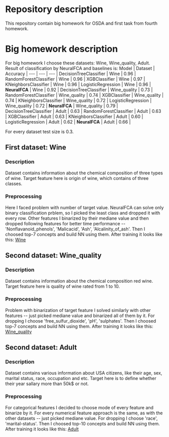 # Repository description
This repository contain big homework for OSDA and first task from fourth homework.
# Big homework description
For big homework I choose these datasets: Wine, Wine_quality, Adult. Result of classification by NeuralFCA and baselines is:
Model | Dataset | Accuracy | 
--- | --- | --- |
DecisionTreeClassifier | Wine | 0.96 | 
RandomForestClassifier | Wine | 0.96 | 
XGBClassifier | Wine | 0.97 | 
KNeighborsClassifier | Wine | 0.96 | 
LogisticRegression | Wine | 0.96 | 
**NeuralFCA** | Wine | 0.92 | 
DecisionTreeClassifier | Wine_quality | 0.73 | 
RandomForestClassifier | Wine_quality | 0.74 | 
XGBClassifier | Wine_quality | 0.74 | 
KNeighborsClassifier | Wine_quality | 0.72 | 
LogisticRegression | Wine_quality | 0.72 | 
**NeuralFCA** | Wine_quality | 0.79 | 
DecisionTreeClassifier | Adult | 0.63 | 
RandomForestClassifier | Adult | 0.63 | 
XGBClassifier | Adult | 0.63 | 
KNeighborsClassifier | Adult | 0.60 | 
LogisticRegression | Adult | 0.62 | 
**NeuralFCA** | Adult | 0.66 | 


For every dataset test size is 0.3.
## First dataset: Wine
### Description
Dataset contains information about the chemical composition of three types of wine. Target feature here is origin of wine, which contains of three classes.
### Preprocessing
Here I faced problem with number of target value. NeuralFCA can solve only binary classification prblem, so I picked the least class and dropped it with every row. Other features I binarized by their mediane value and then dropped following features for better time performance -- 'Nonflavanoid_phenols', 'Malicacid', 'Ash', 'Alcalinity_of_ash'. Then I choosed top-7 concepts and build NN using them. After training it looks like this: 
[Wine]()
## Second dataset: Wine_quality
### Description
Dataset contains information about the chemical composition red wine. Target feature here is quality of wine rated from 1 to 10.
### Preprocessing
Problem with binarization of target feature I solved similarly with other features -- just picked mediane value and binarized all of them by it. For dropping I choose 'free_sulfur_dioxide', 'pH', 'sulphates'. Then I choosed top-7 concepts and build NN using them. After training it looks like this: 
[Wine_quality]()
## Second dataset: Adult
### Description
Dataset contains various information about USA citizens, like their age, sex, marital status, race, occupation and etc. Target here is to define whether their year sallary more than 50k$ or not.
### Preprocessing
For categorical features I decided to choose mode of every feature and binarize by it. For every numerical feature approach is the same, as with the other datasets -- just picked mediane value. For dropping I choose 'race', 'marital-status'. Then I choosed top-10 concepts and build NN using them. After training it looks like this: 
[Adult]()
